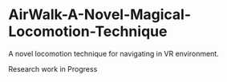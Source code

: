 # AirWalk-A-Novel-Magical-Locomotion-Technique
A novel locomotion technique for navigating in VR environment.

Research work in Progress
